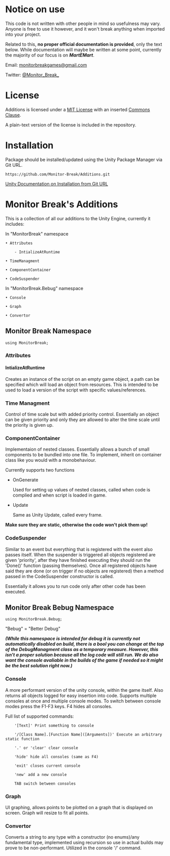# Notice on use

This code is not written with other people in mind so usefulness may vary. Anyone is free to use it however, and it won't break anything when imported into your project.

Related to this, **no proper official documentation is provided**, only the text below. While documentation will maybe be written at some point, currently the majority of our focus is on ***MartEMart***.

Email: monitorbreakgames@gmail.com

Twitter: [@Monitor_Break_](https://twitter.com/Monitor_Break_)

# License

Additions is licensed under a [MIT License](https://opensource.org/licenses/MIT) with an inserted [Commons Clause](https://commonsclause.com/). 

A plain-text version of the license is included in the repository.

# Installation

Package should be installed/updated using the Unity Package Manager via Git URL. 

```
https://github.com/Monitor-Break/Additions.git
```

[Unity Documentation on Installation from Git URL](https://docs.unity3d.com/Manual/upm-ui-giturl.html)

# Monitor Break's Additions

This is a collection of all our additions to the Unity Engine, currently it includes:

In "MonitorBreak" namespace

	• Attributes
  
		- IntializeAtRuntime
    
	• TimeManagment
  
	• ComponentContainer
  
	• CodeSuspender
  
In "MonitorBreak.Bebug" namespace

	• Console
  
	• Graph
  
	• Convertor
	
## Monitor Break Namespace
	using MonitorBreak;
### Attributes
#### IntializeAtRuntime
Creates an instance of the script on an empty game object, a path can be specified which will load an object from resources. This is intended to be used to load a version of the script with specific values/references.

### Time Managment
Control of time scale but with added priority control. Essentially an object can be given priority and only they are allowed to alter the time scale until the priority is given up.

### ComponentContainer
Implementaion of nested classes. Essentially allows a bunch of small components to be bundled into one file. To implement, inherit on container class like you would with a monobehaviour.

Currently supports two functions	

- OnGenerate 

	Used for setting up values of nested classes, called when code is complied and when script is loaded in game.

- Update 

	Same as Unity Update, called every frame.

**Make sure they are static, otherwise the code won't pick them up!**

### CodeSuspender
Similar to an event but everything that is registered with the event also passes itself. When the suspender is triggered all objects registered are given 'priority', after they have finished executing they should run the 'Done()' function (passing themselves). Once all registered objects have said they are done (or on trigger if no objects are registered) then a method passed in the CodeSuspender constructor is called.

Essentially it allows you to run code only after other code has been executed.

## Monitor Break Bebug Namespace
	using MonitorBreak.Bebug;
"Bebug" = "Better Debug"

***(While this namespace is intended for debug it is currently not automatically disabled on build, there is a bool you can change at the top of the DebugManagment class as a temporary measure. However, this isn't a proper solution because all the log code will still run. We do also want the console avaliable in the builds of the game if needed so it might be the best solution right now.)***

### Console
A more performant version of the unity console, within the game itself. Also returns all objects logged for easy insertion into code. Supports multiple consoles at once and multiple console modes. To switch between console modes press the F1-F3 keys. F4 hides all consoles.

Full list of supported commands:

        '[Text]' Print something to console

        '/[Class Name].[Function Name]([Arguments])' Execute an arbitrary static function
	
        '.' or 'clear' clear console
	
        'hide' hide all consoles (same as F4)
	
        'exit' closes current console
	
        'new' add a new console
	
        TAB switch between consoles
	
### Graph
UI graphing, allows points to be plotted on a graph that is displayed on screen. Graph will resize to fit all points. 

### Convertor
Converts a string to any type with a constructor (no enums)/any fundamental type, implemented using recursion so use in actual builds may prove to be non-performant. Utilized in the console '/' command.
